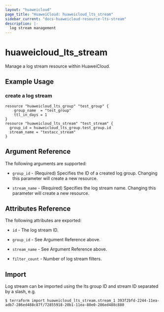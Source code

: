 ```yaml
---
layout: "huaweicloud"
page_title: "HuaweiCloud: huaweicloud_lts_stream"
sidebar_current: "docs-huaweicloud-resource-lts-stream"
description: |-
  log stream management
---
```


# huaweicloud\_lts\_stream

Manage a log stream resource within HuaweiCloud.

## Example Usage

### create a log stream

```hcl
resource "huaweicloud_lts_group" "test_group" {
	group_name  = "test_group"
	ttl_in_days = 1
}
resource "huaweicloud_lts_stream" "test_stream" {
  group_id = huaweicloud_lts_group.test_group.id
  stream_name = "testacc_stream"
}
```

## Argument Reference

The following arguments are supported:

* `group_id` - (Required)
  Specifies the ID of a created log group.
  Changing this parameter will create a new resource.

* `stream_name` - (Required)
  Specifies the log stream name.
  Changing this parameter will create a new resource.

## Attributes Reference

The following attributes are exported:

* `id` - The log stream ID.

* `group_id` - See Argument Reference above.

* `stream_name` - See Argument Reference above.

* `filter_count` - Number of log stream filters.

## Import

Log stream can be imported using the lts group ID and stream ID separated by a slash, e.g.

```
$ terraform import huaweicloud_lts_stream.stream_1 393f2bfd-2244-11ea-adb7-286ed488c87f/72855918-20b1-11ea-80e0-286ed488c880
```
